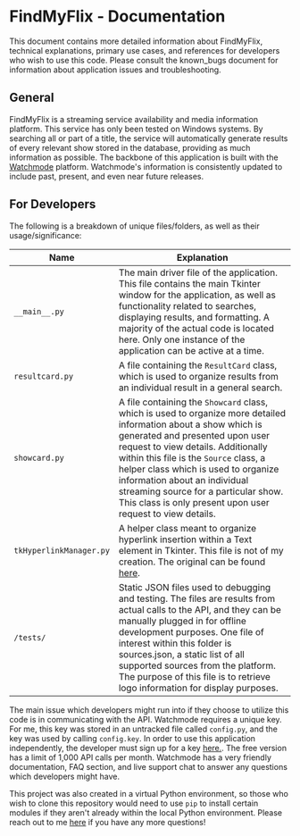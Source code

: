 # **FindMyFlix - Documentation**

This document contains more detailed information about FindMyFlix, technical explanations, primary use cases, and references for developers who wish to use this code. Please consult the known_bugs document for information about application issues and troubleshooting.

## General

FindMyFlix is a streaming service availability and media information platform. This service has only been tested on Windows systems. By searching all or part of a title, the service will automatically generate results of every relevant show stored in the database, providing as much information as possible. The backbone of this application is built with the [Watchmode](https://www.watchmode.com/) platform. Watchmode's information is consistently updated to include past, present, and even near future releases.

## For Developers

The following is a breakdown of unique files/folders, as well as their usage/significance:

| Name | Explanation |
| ------ | ------|
|`__main__.py` | The main driver file of the application. This file contains the main Tkinter window for the application, as well as functionality related to searches, displaying results, and formatting. A majority of the actual code is located here. Only one instance of the application can be active at a time.|
| `resultcard.py` | A file containing the `ResultCard` class, which is used to organize results from an individual result in a general search.|
| `showcard.py` | A file containing the `Showcard` class, which is used to organize more detailed information about a show which is generated and presented upon user request to view details. Additionally within this file is the `Source` class, a helper class which is used to organize information about an individual streaming source for a particular show. This class is only present upon user request to view details. |
| `tkHyperlinkManager.py` | A helper class meant to organize hyperlink insertion within a Text element in Tkinter. This file is not of my creation. The original can be found [here](https://github.com/GregDMeyer/PWman/blob/master/tkHyperlinkManager.py). |
| `/tests/` | Static JSON files used to debugging and testing. The files are results from actual calls to the API, and they can be manually plugged in for offline development purposes. One file of interest within this folder is sources.json, a static list of all supported sources from the platform. The purpose of this file is to retrieve logo information for display purposes. |

The main issue which developers might run into if they choose to utilize this code is in communicating with the API. Watchmode requires a unique key. For me, this key was stored in an untracked file called `config.py`, and the key was used by calling `config.key`. In order to use this application independently, the developer must sign up for a key [here.](https://api.watchmode.com/). The free version has a limit of 1,000 API calls per month. Watchmode has a very friendly documentation, FAQ section, and live support chat to answer any questions which developers might have.

This project was also created in a virtual Python environment, so those who wish to clone this repository would need to use `pip` to install certain modules if they aren't already within the local Python environment. Please reach out to me <a href="mailto:rn.hardingg@utexas.edu">here</a> if you have any more questions!


